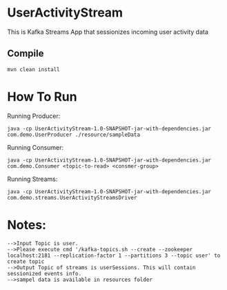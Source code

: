 # UserActivityStream

This is Kafka Streams App that sessionizes incoming user activity data

## Compile
```
mvn clean install
```


# How To Run


Running Producer:
```
java -cp UserActivityStream-1.0-SNAPSHOT-jar-with-dependencies.jar com.demo.UserProducer ./resource/sampleData
```
Running Consumer:
```
java -cp UserActivityStream-1.0-SNAPSHOT-jar-with-dependencies.jar com.demo.Consumer <topic-to-read> <consmer-group>

```

Running Streams:
```
java -cp UserActivityStream-1.0-SNAPSHOT-jar-with-dependencies.jar com.demo.streams.UserActivityStreamsDriver
```


# Notes:

```
-->Input Topic is user.
-->Please execute cmd '/kafka-topics.sh --create --zookeeper localhost:2181 --replication-factor 1 --partitions 3 --topic user' to create topic
-->Output Topic of streams is userSessions. This will contain sessionized events info.
-->sampel data is available in resources folder
```
